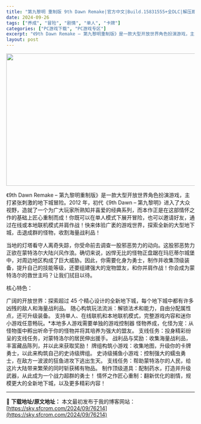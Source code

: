 ```yaml
---
title: "第九黎明 重制版 9th Dawn Remake|官方中文|Build.15831555+全DLC|解压即撸|"
date: 2024-09-26
tags: ["养成", "冒险", "剧情", "单人", "卡牌"]
categories: ["PC游戏下载", "PC游戏专区"]
excerpt: "《9th Dawn Remake – 第九黎明重制版》是一款大型开放世界角色扮演游戏，主打紧张刺激的地下城冒险。2012 年，初代《9th Dawn – 第九黎明》进入了大众视野，造就了一个为广大玩家所熟知并喜爱的经典系列，而本作正是在这部情怀之作的基础上匠心重制而成！你既可以在单人模式下展开冒险，&hellip;"
layout: post
---
```


<img class="aligncenter size-full wp-image-76183" src="https://sky.sfcrom.com/wp-content/uploads/2024/09/2024092613541523.webp" alt="" width="616" height="353" />

《9th Dawn Remake – 第九黎明重制版》是一款大型开放世界角色扮演游戏，主打紧张刺激的地下城冒险。2012 年，初代《9th Dawn – 第九黎明》进入了大众视野，造就了一个为广大玩家所熟知并喜爱的经典系列，而本作正是在这部情怀之作的基础上匠心重制而成！你既可以在单人模式下展开冒险，也可以邀请好友，通过在线或本地联机模式并肩作战！快来体验广袤的游戏世界，探索全新的大型地下城，击退成群的怪物，收割海量战利品！

 

当地的灯塔看守人离奇失踪，你受命前去调查一股邪恶势力的动向。这股邪恶势力正欲在蒙特洛尔大陆兴风作浪。确切来说，凶悍无比的怪物正盘踞在玛厄蒂尔城堡中，对周边地区构成了巨大威胁。因此，你需要化身为勇士，制作并收集顶级装备，提升自己的技能等级，还要组建强大的宠物盟友，和你并肩作战！你会成为蒙特洛尔的救世主吗？让我们拭目以待。

核心特色：

广阔的开放世界：探索超过 45 个精心设计的全新地下城，每个地下城中都有许多凶残的敌人和海量战利品。
随心构筑玩法流派：解锁法术和能力，自由分配属性点，还可升级装备。
支持单人、在线联机和本地联机模式，完整游戏内容和迷你小游戏任意畅玩。*本地多人游戏需要单独的游戏控制器
怪物养成，化怪为宠：从怪物蛋中孵出听命于你的怪物并将其培养为强大的盟友。
支线任务：投身精彩纷呈的支线任务，对蒙特洛尔的居民伸出援手。
战利品与奖励：收集海量战利品，丰富藏品陈列，并以此来获取奖励！
牌组构筑小游戏：收集地图，升级你的卡牌勇士，以此来构筑自己的史诗级牌组。
史诗级捕鱼小游戏：控制强大的蠕虫勇士，在敌方一波波的狂鱼进攻下逃出生天。
支线任务：帮助蒙特洛尔的人民，给这片大陆带来繁荣的同时斩获稀有物品。
制作顶级道具：配制药水，打造并升级武器，从此成为一个战力超群的勇士！
情怀之作匠心重制：翻新优化的剧情，规模更大的全新地下城，以及更多精彩内容！

---
📖 **下载地址/原文地址：** 本文最初发布于我的博客网站：[https://sky.sfcrom.com/2024/09/76214](https://sky.sfcrom.com/2024/09/76214)
